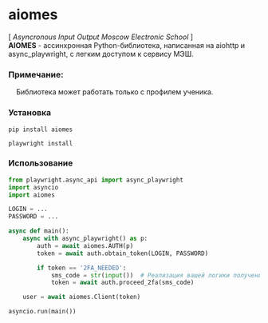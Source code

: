 # aiomes
[ *Asyncronous Input Output Moscow Electronic School* ]  
**AIOMES**  - ассинхронная Python-библиотека, написанная на aiohttp и async_playwright, с легким доступом к сервису МЭШ.

### Примечание:    
&nbsp;&nbsp;&nbsp;&nbsp;Библиотека может работать только с профилем ученика.   


### Установка
```
pip install aiomes
```
```
playwright install
```

### Использование
```python
from playwright.async_api import async_playwright
import asyncio
import aiomes

LOGIN = ...
PASSWORD = ...

async def main():
    async with async_playwright() as p:
        auth = await aiomes.AUTH(p)
        token = await auth.obtain_token(LOGIN, PASSWORD)

        if token == '2FA_NEEDED':
            sms_code = str(input())  # Реализация вашей логики получения 2FA-кода
            token = await auth.proceed_2fa(sms_code)

    user = await aiomes.Client(token)

asyncio.run(main())
```

